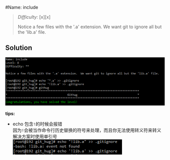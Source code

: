 #Name: include    

>*Difficulty:* [x][x]  
>
>Notice a few files with the '.a' extension.  We want git to ignore all but the 'lib.a' file.

  
Solution  
-------------------------
![level8_0](images/level8_0.png)  


**tips:**  

* echo 包含`!`的时候会报错  
	因为`!`会被当作命令行历史替换的符号来处理，而且你无法使用转义符来转义  
	解决方案时使用单引号  
![level8_1](images/level8_1.png)  